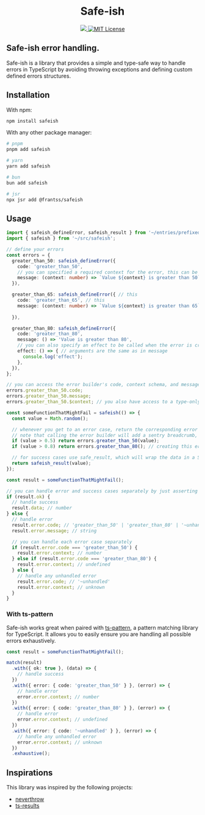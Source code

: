 <h1 align="center">Safe-ish</h1>

<div align="center">
  <a href="https://bundlejs.com/?q=safeish" >
    <img src="https://deno.bundlejs.com/badge?q=safeish@0.1.0" />
  </a>

  <a href="https://github.com/frantss/safeish/blob/main/LICENSE">
    <img alt="MIT License" src="https://img.shields.io/github/license/frantss/safeish?logo=open-source-initiative" />
  </a>
</div>

<h2>Safe-ish error handling.</h2>

Safe-ish is a library that provides a simple and type-safe way to handle errors in TypeScript by avoiding throwing exceptions and defining custom defined errors structures.

## Installation

With npm:

```bash
npm install safeish
```

With any other package manager:

```bash
# pnpm
pnpm add safeish

# yarn
yarn add safeish

# bun
bun add safeish

# jsr
npx jsr add @frantss/safeish
```

## Usage

```typescript
import { safeish_defineError, safeish_result } from '~/entries/prefixed';
import { safeish } from '~/src/safeish';

// define your errors
const errors = {
  greater_than_50: safeish_defineError({
    code: 'greater_than_50',
    // you can specified a required context for the error, this can be used for building the message or handling the error
    message: (context: number) => `Value ${context} is greater than 50`,
  }),

  greater_than_65: safeish_defineError({ // this
    code: 'greater_than_65', // this
    message: (context: number) => `Value ${context} is greater than 65`,
    
  }),

  greater_than_80: safeish_defineError({
    code: 'greater_than_80',
    message: () => 'Value is greater than 80',
    // you can also specify an effect to be called when the error is created
    effect: () => { // arguments are the same as in message
      console.log('effect');
    },
  }),
};

// you can access the error builder's code, context schema, and message builder if needed
errors.greater_than_50.code;
errors.greater_than_50.message;
errors.greater_than_50.$context; // you also have access to a type-only property to easily reference the context type

const someFunctionThatMightFail = safeish(() => {
  const value = Math.random();

  // whenever you get to an error case, return the corresponding error instead of throwing or returning void or undefined
  // note that calling the error builder will add a sentry breadcrumb, this will be useful for debugging
  if (value > 0.5) return errors.greater_than_50(value);
  if (value > 0.8) return errors.greater_than_80(); // creating this error will trigger the effect

  // for success cases use safe_result, which will wrap the data in a Safe_Result object
  return safeish_result(value);
});

const result = someFunctionThatMightFail();

// you can handle error and success cases separately by just asserting the value of ok
if (result.ok) {
  // handle success
  result.data; // number
} else {
  // handle error
  result.error.code; // 'greater_than_50' | 'greater_than_80' | '~unhandled'
  result.error.message; // string

  // you can handle each error case separately
  if (result.error.code === 'greater_than_50') {
    result.error.context; // number
  } else if (result.error.code === 'greater_than_80') {
    result.error.context; // undefined
  } else {
    // handle any unhandled error
    result.error.code; // '~unhandled'
    result.error.context; // unknown
  }
}
```

### With ts-pattern

Safe-ish works great when paired with [ts-pattern](https://github.com/gvergnaud/ts-pattern), a pattern matching library for TypeScript.
It allows you to easily ensure you are handling all possible errors exhaustively.

```typescript
const result = someFunctionThatMightFail();

match(result)
  .with({ ok: true }, (data) => {
    // handle success
  })
  .with({ error: { code: 'greater_than_50' } }, (error) => {
    // handle error
    error.error.context; // number
  })
  .with({ error: { code: 'greater_than_80' } }, (error) => {
    // handle error
    error.error.context; // undefined
  })
  .with({ error: { code: '~unhandled' } }, (error) => {
    // handle any unhandled error
    error.error.context; // unknown
  })
  .exhaustive();
```

## Inspirations

This library was inspired by the following projects:

- [neverthrow](https://github.com/supermacro/neverthrow)
- [ts-results](https://github.com/vultix/ts-results)
